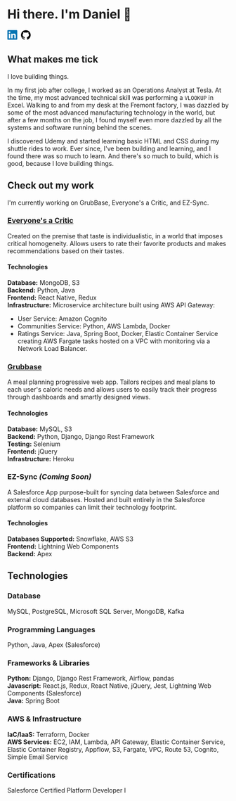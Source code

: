 # Hi there. I'm Daniel :wave:
<a href="https://www.linkedin.com/in/daniellong303/"><img src="images/linkedin.png" height="22" alt="LinkedIn Logo"></a>
<a href="https://github.com/24dlong"><img src="images/github.png" height="22" alt="GitHub Logo "></a>

## What makes me tick
I love building things.

In my first job after college, I worked as an Operations Analyst at Tesla. At the time, my most advanced technical skill was performing a `VLOOKUP` in Excel. Walking to and from my desk at the Fremont factory, I was dazzled by some of the most advanced manufacturing technology in the world, but after a few months on the job, I found myself even more dazzled by all the systems and software running behind the scenes.

I discovered Udemy and started learning basic HTML and CSS during my shuttle rides to work. Ever since, I've been building and learning, and I found there was so much to learn. And there's so much to build, which is good, because I love building things.

## Check out my work
I'm currently working on GrubBase, Everyone's a Critic, and EZ-Sync.

### [Everyone's a Critic](https://github.com/everyones-a-critic)
Created on the premise that taste is individualistic, in a world that imposes critical homogeneity. Allows users to rate their favorite products and makes recommendations based on their tastes.

#### Technologies
**Database:** MongoDB, S3  
**Backend:** Python, Java  
**Frontend:** React Native, Redux  
**Infrastructure:** Microservice architecture built using AWS API Gateway:
* User Service: Amazon Cognito
* Communities Service: Python, AWS Lambda, Docker
* Ratings Service: Java, Spring Boot, Docker, Elastic Container Service creating AWS Fargate tasks hosted on a VPC with monitoring via a Network Load Balancer.

### [Grubbase](https://www.grubbase.com)
A meal planning progressive web app. Tailors recipes and meal plans to each user's caloric needs and allows users to easily track their progress through dashboards and smartly designed views.
#### Technologies
**Database:** MySQL, S3  
**Backend:** Python, Django, Django Rest Framework  
**Testing:** Selenium  
**Frontend:** jQuery  
**Infrastructure:** Heroku  

### EZ-Sync *(Coming Soon)*
A Salesforce App purpose-built for syncing data between Salesforce and external cloud databases. Hosted and built entirely in the Salesforce platform so companies can limit their technology footprint.

#### Technologies
**Databases Supported:** Snowflake, AWS S3  
**Frontend:** Lightning Web Components  
**Backend:** Apex  

## Technologies
### Database
MySQL, PostgreSQL, Microsoft SQL Server, MongoDB, Kafka

### Programming Languages
Python, Java, Apex (Salesforce)

### Frameworks & Libraries
**Python:** Django, Django Rest Framework, Airflow, pandas  
**Javascript:** React.js, Redux, React Native, jQuery, Jest, Lightning Web Components (Salesforce)  
**Java:** Spring Boot

### AWS & Infrastructure
**IaC/IaaS:** Terraform, Docker  
**AWS Services:** EC2, IAM, Lambda, API Gateway, Elastic Container Service, Elastic Container Registry, Appflow, S3, Fargate, VPC, Route 53, Cognito, Simple Email Service

### Certifications
Salesforce Certified Platform Developer I